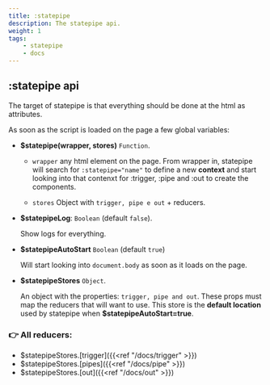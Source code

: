 ```yaml
---
title: :statepipe
description: The statepipe api.
weight: 1
tags: 
    - statepipe
    - docs
---
```


## :statepipe api

The target of statepipe is that everything should be done at the html as attributes.

As soon as the script is loaded on the page a few global variables:

* **$statepipe(wrapper, stores)** `Function`.

    * `wrapper` any html element on the page. From wrapper in, statepipe will search for `:statepipe="name"` to define a new **context** and start looking into that contenxt for :trigger, :pipe and :out to create the components.
    
    * `stores` Object with `trigger, pipe e out` + reducers.

* **$statepipeLog**: `Boolean` (default `false`).
  
    Show logs for everything.

* **$statepipeAutoStart** `Boolean` (default `true`)

    Will start looking into `document.body` as soon as it loads on the page.
 
* **$statepipeStores** `Object`.
  
    An object with the properties: `trigger, pipe and out`. These props must map the reducers that will want to use. This store is the **default location** used by statepipe when **$statepipeAutoStart=true**.

###  👉 All reducers:

* $statepipeStores.[trigger]({{<ref "/docs/trigger" >}})
* $statepipeStores.[pipes]({{<ref "/docs/pipe" >}})
* $statepipeStores.[out]({{<ref "/docs/out" >}})
